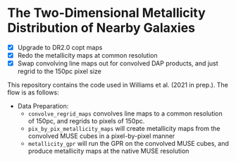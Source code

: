 # The Two-Dimensional Metallicity Distribution of Nearby Galaxies

- [x] Upgrade to DR2.0 copt maps
- [x] Redo the metallicity maps at common resolution
- [x] Swap convolving line maps out for convolved DAP products, and just regrid to the 150pc pixel size

This repository contains the code used in Williams et al. (2021 in prep.). The flow is as follows:

* Data Preparation:
  * `convolve_regrid_maps` convolves line maps to a common resolution of 150pc, and regrids to pixels of 150pc.
  * `pix_by_pix_metallicity_maps` will create metallicity maps from the convolved MUSE cubes in a pixel-by-pixel 
     manner
  * `metallicity_gpr` will run the GPR on the convolved MUSE cubes, and produce metallicity maps at the native MUSE
    resolution


